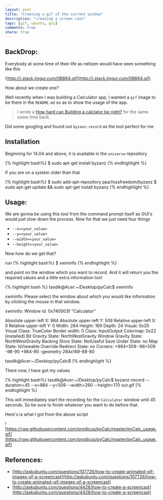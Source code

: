 ```yaml
---
layout: post
title: "Creating a gif of the current window"
description: "creating a screen cast"
tags: [gif, ubuntu, gui]
comments: true
share: true
---
```


## BackDrop: 

Everybody at some time of their life as netizen would have seen something like this

![http://i.stack.imgur.com/0B664.gif](http://i.stack.imgur.com/0B664.gif)

How about we create one? 

Well recently when I was building a Calculator app, I wanted a `gif` image to be there in the `README.md` so as to show the usage of the app.

>I wrote a [How hard can Building a calclator be right?](http://prodicus.github.io/2015/11/06/Building-a-calculator/) for the same some time back.

Did some googling and found out `byzanz-record` as the tool perfect for me

## Installation

Beginning for 14.04 and above, it is available in the `universe` repository 

{% highlight bash%}
$ sudo apt-get install byzanz
{% endhighlight %}

If you are on a system older than that

{% highlight bash%}
$ sudo add-apt-repository ppa:fossfreedom/byzanz
$ sudo apt-get update && sudo apt-get install byzanz
{% endhighlight %}

## Usage:

We are gonna be using this tool from the command prompt itself as GUI's would just slow down the process. Now for that we just need four things

* `--x=<your_value>`
* `--y=<your_value>`
* `--width=<your_value>`
* `--height=<your_value>`

Now how do we get that?

run
{% highlight bash%}
$ xwininfo
{% endhighlight %}

and point on the window which you want to record. And it will return you the required values and a little extra information too!

{% highlight bash %}
tasdik@Acer:~/Desktop/pyCalc$ xwininfo

xwininfo: Please select the window about which you
          would like information by clicking the
          mouse in that window.

xwininfo: Window id: 0x740003f "Calculator"

  Absolute upper-left X:  984
  Absolute upper-left Y:  509
  Relative upper-left X:  0
  Relative upper-left Y:  0
  Width: 284
  Height: 169
  Depth: 24
  Visual: 0x20
  Visual Class: TrueColor
  Border width: 0
  Class: InputOutput
  Colormap: 0x22 (installed)
  Bit Gravity State: NorthWestGravity
  Window Gravity State: NorthWestGravity
  Backing Store State: NotUseful
  Save Under State: no
  Map State: IsViewable
  Override Redirect State: no
  Corners:  +984+509  -98+509  -98-90  +984-90
  -geometry 284x169-88-80

tasdik@Acer:~/Desktop/pyCalc$
{% endhighlight %}

There now, I have got my values

{% highlight bash%}
tasdik@Acer:~/Desktop/pyCalc$ byzanz-record --duration=45 --x=984 --y=509 --width=290 --height=170 out.gif
{% endhighlight %}

This will immediately start the recording for the `Calculator` window until 45 seconds. So be sure to finish whatever you want to do before that.

Here's is what I got from the above script

![https://raw.githubusercontent.com/prodicus/pyCalc/master/pyCalc_usage.gif](https://raw.githubusercontent.com/prodicus/pyCalc/master/pyCalc_usage.gif)


## References:

* [http://askubuntu.com/questions/107726/how-to-create-animated-gif-images-of-a-screencast](http://askubuntu.com/questions/107726/how-to-create-animated-gif-images-of-a-screencast)
* [http://askubuntu.com/questions/4428/how-to-create-a-screencast](http://askubuntu.com/questions/4428/how-to-create-a-screencast)